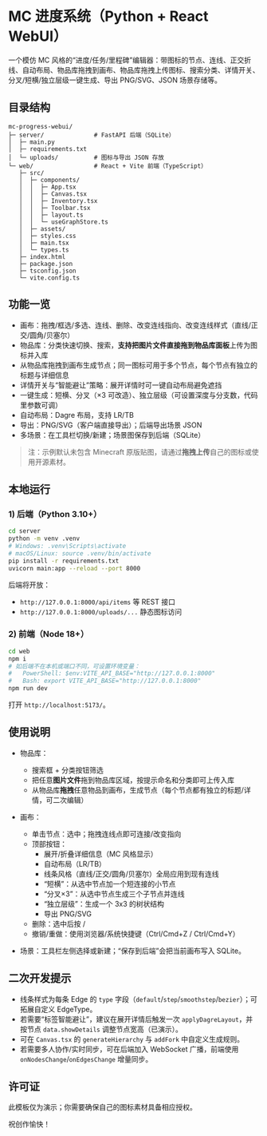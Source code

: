 # MC 进度系统（Python + React WebUI）

一个模仿 MC 风格的“进度/任务/里程碑”编辑器：带图标的节点、连线、正交折线、自动布局、物品库拖拽到画布、物品库拖拽上传图标、搜索分类、详情开关、分叉/短横/独立层级一键生成、导出 PNG/SVG、JSON 场景存储等。

## 目录结构

```
mc-progress-webui/
├─ server/              # FastAPI 后端（SQLite）
│  ├─ main.py
│  ├─ requirements.txt
│  └─ uploads/          # 图标与导出 JSON 存放
└─ web/                 # React + Vite 前端（TypeScript）
   ├─ src/
   │  ├─ components/
   │  │  ├─ App.tsx
   │  │  ├─ Canvas.tsx
   │  │  ├─ Inventory.tsx
   │  │  ├─ Toolbar.tsx
   │  │  ├─ layout.ts
   │  │  └─ useGraphStore.ts
   │  ├─ assets/
   │  ├─ styles.css
   │  ├─ main.tsx
   │  └─ types.ts
   ├─ index.html
   ├─ package.json
   ├─ tsconfig.json
   └─ vite.config.ts
```

## 功能一览

- 画布：拖拽/框选/多选、连线、删除、改变连线指向、改变连线样式（直线/正交/圆角/贝塞尔）
- 物品库：分类快速切换、搜索，**支持把图片文件直接拖到物品库面板**上传为图标并入库
- 从物品库拖拽到画布生成节点；同一图标可用于多个节点，每个节点有独立的标题与详细信息
- 详情开关与“智能避让”策略：展开详情时可一键自动布局避免遮挡
- 一键生成：短横、分叉（×3 可改造）、独立层级（可设置深度与分支数，代码里参数可调）
- 自动布局：Dagre 布局，支持 LR/TB
- 导出：PNG/SVG（客户端直接导出）；后端导出场景 JSON
- 多场景：在工具栏切换/新建；场景图保存到后端（SQLite）

> 注：示例默认未包含 Minecraft 原版贴图，请通过**拖拽上传**自己的图标或使用开源素材。

## 本地运行

### 1) 后端（Python 3.10+）

```bash
cd server
python -m venv .venv
# Windows: .venv\Scripts\activate
# macOS/Linux: source .venv/bin/activate
pip install -r requirements.txt
uvicorn main:app --reload --port 8000
```

后端将开放：
- `http://127.0.0.1:8000/api/items` 等 REST 接口
- `http://127.0.0.1:8000/uploads/...` 静态图标访问

### 2) 前端（Node 18+）

```bash
cd web
npm i
# 如后端不在本机或端口不同，可设置环境变量：
#   PowerShell: $env:VITE_API_BASE="http://127.0.0.1:8000"
#   Bash: export VITE_API_BASE="http://127.0.0.1:8000"
npm run dev
```

打开 `http://localhost:5173/`。

## 使用说明

- 物品库：
  - 搜索框 + 分类按钮筛选
  - 把任意**图片文件**拖到物品库区域，按提示命名和分类即可上传入库
  - 从物品库**拖拽**任意物品到画布，生成节点（每个节点都有独立的标题/详情，可二次编辑）

- 画布：
  - 单击节点：选中；拖拽连线点即可连接/改变指向
  - 顶部按钮：
    - 展开/折叠详细信息（MC 风格显示）
    - 自动布局（LR/TB）
    - 线条风格（直线/正交/圆角/贝塞尔）全局应用到现有连线
    - “短横”：从选中节点加一个短连接的小节点
    - “分叉×3”：从选中节点生成三个子节点并连线
    - “独立层级”：生成一个 3x3 的树状结构
    - 导出 PNG/SVG
  - 删除：选中后按 <Delete>/<Backspace>
  - 撤销/重做：使用浏览器/系统快捷键（Ctrl/Cmd+Z / Ctrl/Cmd+Y）

- 场景：工具栏左侧选择或新建；“保存到后端”会把当前画布写入 SQLite。

## 二次开发提示

- 线条样式为每条 Edge 的 `type` 字段（`default`/`step`/`smoothstep`/`bezier`）；可拓展自定义 EdgeType。
- 若需要“标签智能避让”，建议在展开详情后触发一次 `applyDagreLayout`，并按节点 `data.showDetails` 调整节点宽高（已演示）。
- 可在 `Canvas.tsx` 的 `generateHierarchy` 与 `addFork` 中自定义生成规则。
- 若需要多人协作/实时同步，可在后端加入 WebSocket 广播，前端使用 `onNodesChange`/`onEdgesChange` 增量同步。

## 许可证

此模板仅为演示；你需要确保自己的图标素材具备相应授权。

祝创作愉快！
